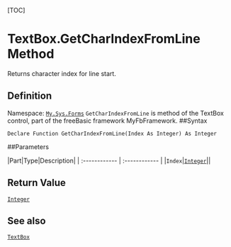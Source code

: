 [TOC]
# TextBox.GetCharIndexFromLine Method
Returns character index for line start.
## Definition
Namespace: [`My.Sys.Forms`](My.Sys.Forms.md)
`GetCharIndexFromLine` is method of the TextBox control, part of the freeBasic framework MyFbFramework.
##Syntax
```freeBasic
Declare Function GetCharIndexFromLine(Index As Integer) As Integer
```

##Parameters

|Part|Type|Description|
| :------------ | :------------ |
|`Index`|[`Integer`]("https://www.freebasic.net/wiki/KeyPgInteger")||

## Return Value
[`Integer`]("https://www.freebasic.net/wiki/KeyPgInteger")
## See also
[`TextBox`](TextBox.md)
